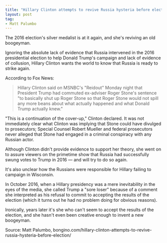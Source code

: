 ```yaml
---
title: "Hillary Clinton attempts to revive Russia hysteria before election"
layout: post
tag:
- Matt Palumbo
---
```


The 2016 election's silver medalist is at it again, and she's reviving an old boogeyman.

Ignoring the absolute lack of evidence that Russia intervened in the 2016 presidential election to help Donald Trump's campaign and lack of evidence of collusion, Hillary Clinton wants the world to know that Russia is ready to strike again.

According to Fox News:

> Hillary Clinton said on MSNBC's "Reidout" Monday night that President Trump had commuted ex-adviser Roger Stone's sentence "to basically shut up Roger Stone so that Roger Stone would not spill any more beans about what actually happened and what Donald Trump actually knew."

"This is a continuation of the cover-up," Clinton declared. It was not immediately clear what Clinton was implying that Stone could have divulged to prosecutors; Special Counsel Robert Mueller and federal prosecutors never alleged that Stone had engaged in a criminal conspiracy with any Russian actor.

Although Clinton didn't provide evidence to support her theory, she went on to assure viewers on the primetime show that Russia had successfully swung votes to Trump in 2016 — and will try to do so again.

It's also unclear how the Russians were responsible for Hillary failing to campaign in Wisconsin.

In October 2016, when a Hillary presidency was a mere inevitability in the eyes of the media, she called Trump a "sore loser" because of a comment she interpreted as his refusal to commit to accepting the results of the election (which it turns out he had no problem doing for obvious reasons).

Ironically, years later it's she who can't seem to accept the results of the election, and she hasn't even been creative enough to invent a new boogeyman.

Source: Matt Palumbo, bongino.com/hillary-clinton-attempts-to-revive-russia-hysteria-before-election/

